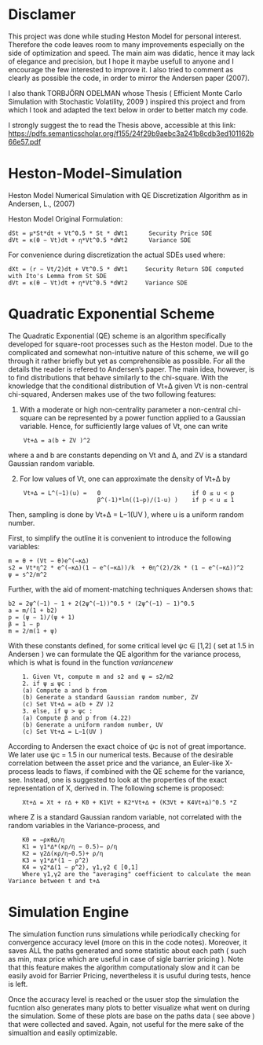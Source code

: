 # Disclamer
This project was done while studing Heston Model for personal interest. Therefore the code leaves room to many improvements especially on the side of optimization and speed. The main aim was didatic, hence it may lack of elegance and precision, but I hope it maybe usefull to anyone and I encourage the few interested to improve it. I also tried to comment as clearly as possible the code, in order to mirror the Andersen paper (2007). 

I also thank TORBJÖRN ODELMAN whose Thesis ( Efficient Monte Carlo Simulation with Stochastic Volatility, 2009 ) inspired this project and from which I took and adapted the text below in order to better match my code. 

I strongly suggest the to read the Thesis above, accessible at this link: https://pdfs.semanticscholar.org/f155/24f29b9aebc3a241b8cdb3ed101162b66e57.pdf



# Heston-Model-Simulation
Heston Model Numerical Simulation with QE  Discretization Algorithm as in Andersen, L., (2007)

Heston Model Original Formulation:
   
    dSt = µ*St*dt + Vt^0.5 * St * dWt1      Security Price SDE
    dVt = κ(θ − Vt)dt + η*Vt^0.5 *dWt2      Variance SDE

For convenience during discretization the actual SDEs used where: 

    dXt = (r − Vt/2)dt + Vt^0.5 * dWt1     Security Return SDE computed with Ito's Lemma from St SDE
    dVt = κ(θ − Vt)dt + η*Vt^0.5 *dWt2     Variance SDE

# Quadratic Exponential Scheme
The Quadratic Exponential (QE) scheme is an algorithm specifically developed for square-root processes such as the Heston model. Due to the complicated and somewhat non-intuitive nature of this scheme, we will go through it rather briefly but yet as comprehensible as possible. For all the details the reader is refered to Andersen’s paper. The main idea, however, is to find distributions that behave similarly to the chi-square. With the knowledge that the conditional distribution of Vt+∆ given Vt is non-central chi-squared, Andersen makes use of the two following features:

1. With a moderate or high non-centrality parameter a non-central chi-square can be represented by a power function applied to a Gaussian variable. Hence, for sufficiently large values of Vt, one can write

        Vt+∆ = a(b + ZV )^2
                     
where a and b are constants depending on Vt and ∆, and ZV is a standard Gaussian random variable.

2. For low values of Vt, one can approximate the density of Vt+∆ by
        
        Vt+∆ = L^(−1)(u) =   0                          if 0 ≤ u < p
                             β^(-1)*ln((1−p)/(1-u) )    if p < u ≤ 1 
                     
Then, sampling is done by Vt+∆ = L−1(UV ), where u is a uniform random number.

First, to simplify the outline it is convenient to introduce the following variables:
    
    m = θ + (Vt − θ)e^(−κ∆)
    s2 = Vt*η^2 * e^(−κ∆)(1 − e^(−κ∆))/k  + θη^(2)/2k * (1 − e^(−κ∆))^2
    ψ = s^2/m^2

Further, with the aid of moment-matching techniques Andersen shows that:
    
    b2 = 2ψ^(−1) − 1 + 2(2ψ^(−1))^0.5 * (2ψ^(−1) − 1)^0.5
    a = m/(1 + b2)
    p = (ψ − 1)/(ψ + 1)
    β = 1 − p
    m = 2/m(1 + ψ)

With these constants defined, for some critical level ψc ∈ [1,2] ( set at 1.5 in Andersen )  we can formulate the QE algorithm for the variance process, which is what is found in the function *variancenew*

        1. Given Vt, compute m and s2 and ψ = s2/m2
        2. if ψ ≤ ψc :
        (a) Compute a and b from
        (b) Generate a standard Gaussian random number, ZV
        (c) Set Vt+∆ = a(b + ZV )2
        3. else, if ψ > ψc :
        (a) Compute β and p from (4.22)
        (b) Generate a uniform random number, UV
        (c) Set Vt+∆ = L−1(UV )

According to Andersen the exact choice of ψc is not of great importance. We later use ψc = 1.5 in our numerical tests. Because of the desirable correlation between the asset price and the variance, an Euler-like X-process leads to flaws, if combined with the QE scheme for the variance, see. Instead, one is suggested to look at the properties of the exact representation of X, derived in. The following scheme is proposed:

        Xt+∆ = Xt + r∆ + K0 + K1Vt + K2*Vt+∆ + (K3Vt + K4Vt+∆)^0.5 *Z 
        
where Z is a standard Gaussian random variable, not correlated with the random variables in the Variance-process, and
        
        K0 = −ρκθ∆/η
        K1 = γ1*∆*(κρ/η − 0.5)− ρ/η
        K2 = γ2∆(κρ/η−0.5)+ ρ/η
        K3 = γ1*∆*(1 − ρ^2)
        K4 = γ2*∆(1 − ρ^2), γ1,γ2 ∈ [0,1]   
        Where γ1,γ2 are the "averaging" coefficient to calculate the mean Variance between t and t+∆
        
# Simulation Engine

The simulation function runs simulations while periodically checking for convergence  accuracy level (more on this in the code notes).
Moreover, it saves ALL the paths generated and some statistic about each path ( such as min, max price which are useful in case of sigle barrier pricing ). Note that this feature makes the algorithm computationaly slow and it can be easily avoid for Barrier Pricing, nevertheless it is usuful during tests, hence is left. 

Once the accuracy level is reached or the usuer stop the simulation the fucntion also generates many plots to better visualize what went on during the simulation. Some of these plots are base on the paths data ( see above ) that were collected and saved. Again, not useful for the mere sake of the simualtion and easily optimizable. 


